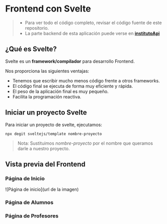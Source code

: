 # Frontend con Svelte

> - Para ver todo el código completo, revisar el código fuente de este repositorio.
> - La parte backend de esta aplicación puede verse en **[institutoApi](https://github.com/Muko11/institutoApi)**

## ¿Qué es Svelte?
Svelte es un **framework/compilador** para desarrollo Frontend.

Nos proporciona las siguientes ventajas:

- Tenemos que escribir mucho menos código frente a otros frameworks.
- El código final se ejecuta de forma muy eficiente y rápida.
- El peso de la aplicación final es muy pequeño.
- Facilita la programación reactiva.

## Iniciar un proyecto Svelte

Para iniciar un proyecto de svelte, ejecutamos:

```console
npx degit sveltejs/template nombre-proyecto
```
> Nota: Sustituimos *nombre-proyecto* por el nombre que queramos darle a nuestro proyecto.

## Vista previa del Frontend

### Página de Inicio
![Página de inicio](url de la imagen)


### Página de Alumnos



### Página de Profesores



